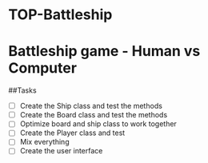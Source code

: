 # TOP-Battleship
# Battleship game - Human vs Computer

##Tasks 
- [ ] Create the Ship class and test the methods
- [ ] Create the Board class and test the methods 
- [ ] Optimize board and ship class to work together
- [ ] Create the Player class and test 
- [ ] Mix everything
- [ ] Create the user interface
